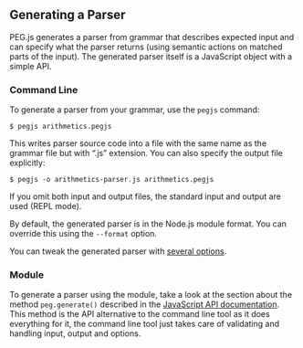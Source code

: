 ## Generating a Parser

PEG.js generates a parser from grammar that describes expected input and can specify what the parser returns (using semantic actions on matched parts of the input). The generated parser itself is a JavaScript object with a simple API.

### Command Line

To generate a parser from your grammar, use the `pegjs` command:

```console
$ pegjs arithmetics.pegjs
```

This writes parser source code into a file with the same name as the grammar file but with “.js” extension. You can also specify the output file explicitly:

```console
$ pegjs -o arithmetics-parser.js arithmetics.pegjs
```

If you omit both input and output files, the standard input and output are used (REPL mode).

By default, the generated parser is in the Node.js module format. You can override this using the `--format` option.

You can tweak the generated parser with [several options](./command-line.md).

### Module

To generate a parser using the module, take a look at the section about the method `peg.generate()` described in the [JavaScript API documentation](./javascript-api.md). This method is the API alternative to the command line tool as it does everything for it, the command line tool just takes care of validating and handling input, output and options.
